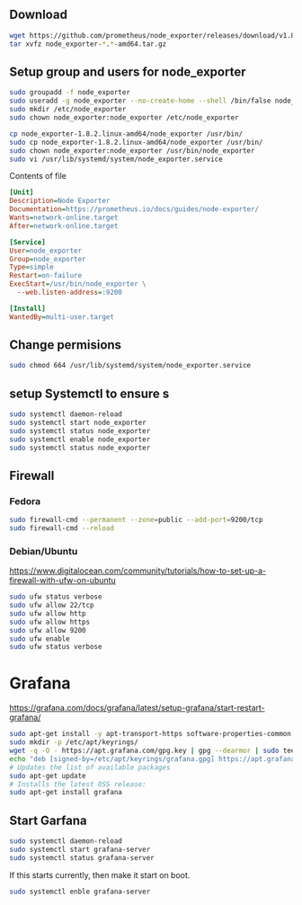 
## Download
```bash
wget https://github.com/prometheus/node_exporter/releases/download/v1.8.2/node_exporter-1.8.2.linux-amd64.tar.gz
tar xvfz node_exporter-*.*-amd64.tar.gz
```

## Setup group and users for node_exporter
```bash
sudo groupadd -f node_exporter
sudo useradd -g node_exporter --no-create-home --shell /bin/false node_exporter
sudo mkdir /etc/node_exporter
sudo chown node_exporter:node_exporter /etc/node_exporter
```

```bash
cp node_exporter-1.8.2.linux-amd64/node_exporter /usr/bin/
sudo cp node_exporter-1.8.2.linux-amd64/node_exporter /usr/bin/
sudo chown node_exporter:node_exporter /usr/bin/node_exporter
sudo vi /usr/lib/systemd/system/node_exporter.service
```

Contents of file
```ini 
[Unit]
Description=Node Exporter
Documentation=https://prometheus.io/docs/guides/node-exporter/
Wants=network-online.target
After=network-online.target

[Service]
User=node_exporter
Group=node_exporter
Type=simple
Restart=on-failure
ExecStart=/usr/bin/node_exporter \
  --web.listen-address=:9200

[Install]
WantedBy=multi-user.target
```

## Change permisions
```bash
sudo chmod 664 /usr/lib/systemd/system/node_exporter.service
```

## setup Systemctl to ensure s
```bash
sudo systemctl daemon-reload
sudo systemctl start node_exporter
sudo systemctl status node_exporter
sudo systemctl enable node_exporter
sudo systemctl status node_exporter
```

## Firewall
### Fedora 

```bash
sudo firewall-cmd --permanent --zone=public --add-port=9200/tcp
sudo firewall-cmd --reload
```

### Debian/Ubuntu 
https://www.digitalocean.com/community/tutorials/how-to-set-up-a-firewall-with-ufw-on-ubuntu

```bash
sudo ufw status verbose
sudo ufw allow 22/tcp
sudo ufw allow http
sudo ufw allow https
sudo ufw allow 9200
sudo ufw enable
sudo ufw status verbose
```

# Grafana
https://grafana.com/docs/grafana/latest/setup-grafana/start-restart-grafana/
```bash
sudo apt-get install -y apt-transport-https software-properties-common wget
sudo mkdir -p /etc/apt/keyrings/
wget -q -O - https://apt.grafana.com/gpg.key | gpg --dearmor | sudo tee /etc/apt/keyrings/grafana.gpg > /dev/null
echo "deb [signed-by=/etc/apt/keyrings/grafana.gpg] https://apt.grafana.com stable main" | sudo tee -a /etc/apt/sources.list.d/grafana.list
# Updates the list of available packages
sudo apt-get update
# Installs the latest OSS release:
sudo apt-get install grafana
```


## Start Garfana 

```bash
sudo systemctl daemon-reload
sudo systemctl start grafana-server
sudo systemctl status grafana-server
```

If this starts currently, then make it start on boot.
```bash
sudo systemctl enble grafana-server
```



